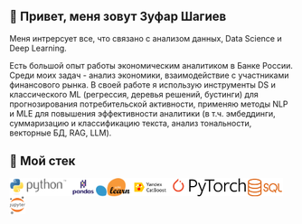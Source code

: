## 👋 Привет, меня зовут Зуфар Шагиев

Меня интрерсует все, что связано с анализом данных, Data Science и Deep Learning.

Есть большой опыт работы экономическим аналитиком в Банке России. Среди моих задач - анализ экономики, взаимодействие с участниками финансового рынка.
В своей работе я использую инструменты DS и классического ML (регрессия, деревья решений, бустинги) для прогнозирования потребительской активности, применяю методы NLP и MLE для повышения эффективности аналитики (в т.ч. эмбеддинги, суммаризацию и классификацию  текста, анализ тональности, векторные БД, RAG, LLM). 

## 🔭 Мой стек

<img align="left" src="python-logo-generic.svg" alt="Python" height=32px>
<img align="left" src="pandas_secondary.svg" alt="Pandas" height=32px>
<img align="left" src="Scikit_learn_logo_small.svg" alt="Scikit learn" height=32px>
<img align="left" src="catboost.png" alt="Catboost" height=32px>
<img align="left" src="PyTorch_logo_black.svg" alt="PyTorch" height=32px>
<img align="left" src="Sql_data_base_with_logo.svg" alt="SQL" height=32px>
<img align="left" src="jupiter-logo.svg" alt="Jupiter Notebook" height=32px>


<!--
**z0rr0z/z0rr0z** is a ✨ _special_ ✨ repository because its `README.md` (this file) appears on your GitHub profile.

Here are some ideas to get you started:

- 🔭 I’m currently working on ...
- 🌱 I’m currently learning ...
- 👯 I’m looking to collaborate on ...
- 🤔 I’m looking for help with ...
- 💬 Ask me about ...
- 📫 How to reach me: ...
- 😄 Pronouns: ...
- ⚡ Fun fact: ...
-->
